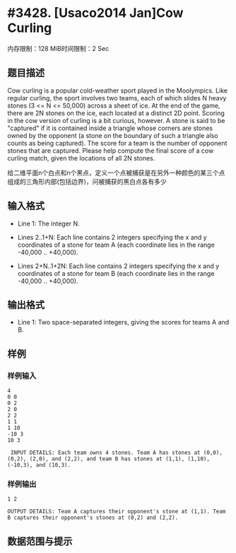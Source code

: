 # #3428. [Usaco2014 Jan]Cow Curling 

内存限制：128 MiB时间限制：2 Sec

## 题目描述

Cow curling is a popular cold-weather sport played in the Moolympics.    Like regular curling, the sport involves two teams, each of which slides N heavy stones (3 <= N <= 50,000) across a sheet of ice.  At the end of the game, there are 2N stones on the ice, each located at a distinct 2D point.   Scoring in the cow version of curling is a bit curious, however.  A stone is said to be "captured" if it is contained inside a triangle whose corners are stones owned by the opponent (a stone on the boundary of such a triangle also counts as being captured).  The score for a team is the number of opponent stones that are captured.    Please help compute the final score of a cow curling match, given the locations of all 2N stones.

给二维平面n个白点和n个黑点，定义一个点被捕获是在另外一种颜色的某三个点组成的三角形内部(包括边界)，问被捕获的黑白点各有多少

## 输入格式

* Line 1: The integer N. 

 * Lines 2..1+N: Each line contains 2 integers specifying the x and y         coordinates of a stone for team A (each coordinate lies in the         range -40,000 .. +40,000).

  * Lines 2+N..1+2N: Each line contains 2 integers specifying the x and         y coordinates of a stone for team B (each coordinate lies in         the range -40,000 .. +40,000).

## 输出格式

* Line 1: Two space-separated integers, giving the scores for teams A and B.

## 样例

### 样例输入

    
    4 
    0 0 
    0 2 
    2 0 
    2 2 
    1 1 
    1 10 
    -10 3 
    10 3
    
     INPUT DETAILS: Each team owns 4 stones. Team A has stones at (0,0), (0,2), (2,0), and (2,2), and team B has stones at (1,1), (1,10), (-10,3), and (10,3).
    

### 样例输出

    
    1 2 
    
    OUTPUT DETAILS: Team A captures their opponent's stone at (1,1). Team B captures their opponent's stones at (0,2) and (2,2).
    

## 数据范围与提示
